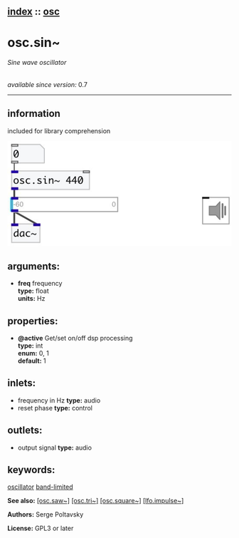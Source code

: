 [index](index.html) :: [osc](category_osc.html)
---

# osc.sin~

###### Sine wave oscillator

*available since version:* 0.7

---


## information
included for library comprehension



[![example](../examples/img/osc.sin~.jpg)](../examples/pd/osc.sin~.pd)



## arguments:

* **freq**
frequency<br>
__type:__ float<br>
__units:__ Hz<br>





## properties:

* **@active** 
Get/set on/off dsp processing<br>
__type:__ int<br>
__enum:__ 0, 1<br>
__default:__ 1<br>



## inlets:

* frequency in Hz 
__type:__ audio<br>
* reset phase 
__type:__ control<br>



## outlets:

* output signal
__type:__ audio<br>



## keywords:

[oscillator](keywords/oscillator.html)
[band-limited](keywords/band-limited.html)



**See also:**
[\[osc.saw~\]](osc.saw~.html)
[\[osc.tri~\]](osc.tri~.html)
[\[osc.square~\]](osc.square~.html)
[\[lfo.impulse~\]](lfo.impulse~.html)




**Authors:** Serge Poltavsky




**License:** GPL3 or later





